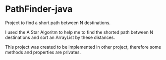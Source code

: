 # PathFinder-java
Project to find a short path between N destinations.

I used the A Star Algoritm to help me to find the shorted path between N destinations and sort an ArrayList by these distances.

This project was created to be implemented in other project, therefore some methods and properties are privates.
